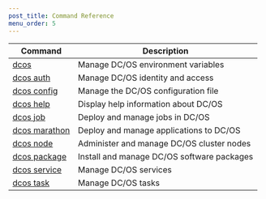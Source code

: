 ```yaml
---
post_title: Command Reference
menu_order: 5
---
```



| Command | Description |
|---------|-------------|
| [dcos](/doc/1.9/usage/cli/command-reference/dcos-auth/)   | Manage DC/OS environment variables |
| [dcos auth](/doc/1.9/usage/cli/command-reference/dcos-auth/)   |  Manage DC/OS identity and access  |
| [dcos config](/doc/1.9/usage/cli/command-reference/dcos-config/) |  Manage the DC/OS configuration file  |
| [dcos help](/doc/1.9/usage/cli/command-reference/dcos-help/)    | Display help information about DC/OS  |
| [dcos job](/doc/1.9/usage/cli/command-reference/dcos-job/)    | Deploy and manage jobs in DC/OS  |
| [dcos marathon](/doc/1.9/usage/cli/command-reference/dcos-marathon/)  |  Deploy and manage applications to DC/OS  |
| [dcos node](/doc/1.9/usage/cli/command-reference/dcos-node/)   |  Administer and manage DC/OS cluster nodes  |
| [dcos package](/doc/1.9/usage/cli/command-reference/dcos-package/) | Install and manage DC/OS software packages |
| [dcos service](/doc/1.9/usage/cli/command-reference/dcos-service/)  |  Manage DC/OS services  |
| [dcos task](/doc/1.9/usage/cli/command-reference/dcos-task/)  |  Manage DC/OS tasks  |



